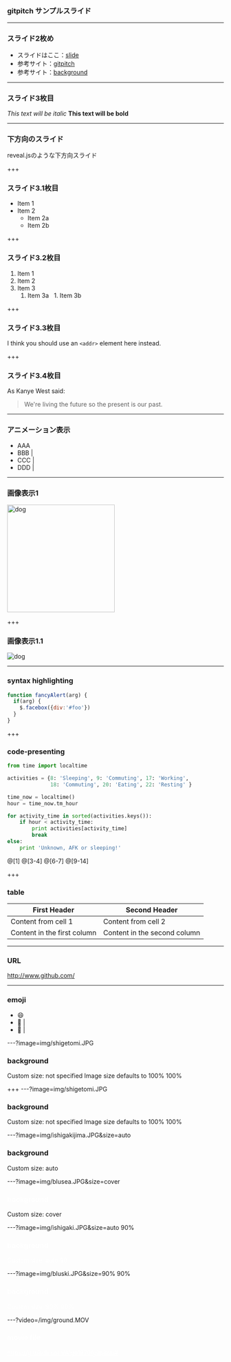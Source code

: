 ### gitpitch サンプルスライド

---
### スライド2枚め
* スライドはここ：[slide](https://gitpitch.com/Algo1970/gitpitch#)  
* 参考サイト：[gitpitch](http://paiza.hatenablog.com/entry/2017/06/22/GitHub%E3%81%A0%E3%81%91%E3%81%A7%E8%B6%85%E9%AB%98%E6%A9%9F%E8%83%BD%E3%81%AA%E3%82%B9%E3%83%A9%E3%82%A4%E3%83%89%E8%B3%87%E6%96%99%E3%81%8C%E4%BD%9C%E3%82%8C%E3%82%8B%E3%80%8CGitPitch%E3%80%8D%E3%81%AE)
* 参考サイト：[background](https://gitpitch.com/gitpitch/feature-demo/customize-image-size)

---
### スライド3枚目
*This text will be italic*
**This text will be bold**

---
### 下方向のスライド
reveal.jsのような下方向スライド

+++
### スライド3.1枚目
* Item 1
* Item 2
  * Item 2a
  * Item 2b  

+++
### スライド3.2枚目
1. Item 1
1. Item 2
1. Item 3
   1. Item 3a
   1. Item 3b

+++
### スライド3.3枚目
I think you should use an
`<addr>` element here instead.

+++
### スライド3.4枚目
As Kanye West said:

> We're living the future so
> the present is our past.

---
### アニメーション表示
- AAA
- BBB |
- CCC |
- DDD |

---
### 画像表示1
<img src="/img/dog.JPG" title="dog" width="250">

+++
### 画像表示1.1
![dog](/img/dog.JPG)

---
### syntax highlighting
```javascript
function fancyAlert(arg) {
  if(arg) {
    $.facebox({div:'#foo'})
  }
}
```

+++
### code-presenting
```python
from time import localtime

activities = {8: 'Sleeping', 9: 'Commuting', 17: 'Working',
              18: 'Commuting', 20: 'Eating', 22: 'Resting' }

time_now = localtime()
hour = time_now.tm_hour

for activity_time in sorted(activities.keys()):
    if hour < activity_time:
        print activities[activity_time]
        break
else:
    print 'Unknown, AFK or sleeping!'
```
@[1]
@[3-4]
@[6-7]
@[9-14]

+++
### table
First Header | Second Header
------------ | -------------
Content from cell 1 | Content from cell 2
Content in the first column | Content in the second column

---
### URL
http://www.github.com/

---
### emoji

* :smile: 
* :muscle: |
* :muscle: |

---?image=img/shigetomi.JPG
### background
Custom size: not specified
Image size defaults to 100% 100%

+++
---?image=img/shigetomi.JPG
### background
Custom size: not specified
Image size defaults to 100% 100%

---?image=img/ishigakijima.JPG&size=auto
### background
Custom size: auto

---?image=img/blusea.JPG&size=cover
### <a style="color: white">background</a>
Custom size: cover

---?image=img/ishigaki.JPG&size=auto 90%
### <a style="color: white">background</a>
<a style="color: white">Custom size: auto 90</a>

---?image=img/bluski.JPG&size=90% 90%
### <a style="color: white">background</a>
<a style="color: white">Custom size: 90% 90%</a>

---?video=/img/ground.MOV
### <a style="color: white">movie file</a>
<figcaption><a href="https://gitpitch.com/Algo1970/gitpitch#" style="color: white">https://gitpitch.com/Algo1970/gitpitch#</a></figcaption>




